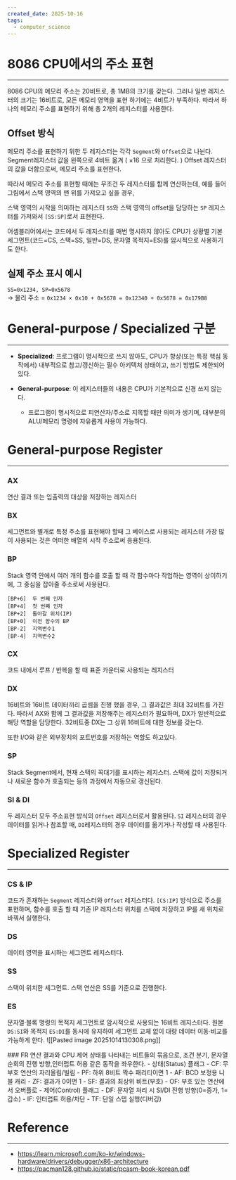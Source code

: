 ```yaml
---
created_date: 2025-10-16
tags:
  - computer_science
---
```


# 8086 CPU에서의 주소 표현
---
8086 CPU의 메모리 주소는 20비트로, 총 1MB의 크기를 갖는다.
그러나 일반 레지스터의 크기는 16비트로, 모든 메모리 영역을 표현 하기에는 4비트가 부족하다.
따라서 하나의 메모리 주소를 표현하기 위해 총 2개의 레지스터를 사용한다.

## Offset 방식
메모리 주소를 표현하기 위한 두 레지스터는 각각 `Segment`와 `Offset`으로 나뉜다.
Segment레지스터 값을 왼쪽으로 4비트 옮겨 ( $\times 16$ 으로 처리한다. ) Offset 레지스터의 값을 더함으로써, 메모리 주소를 표현한다.

따라서 메모리 주소를 표현할 때에는 무조건 두 레지스터를 함께 연산하는데, 예를 들어 그림에서 스택 영역의 맨 위를 가져오고 싶을 경우,

스택 영역의 시작을 의미하는 레지스터 `SS`와 스택 영역의 offset을 담당하는 `SP` 레지스터를 가져와서 `[SS:SP]`로서 표현한다.

어셈블리어에서는 코드에서 두 레지스터를 매번 명시하지 않아도 CPU가 상황별 기본 세그먼트(코드=CS, 스택=SS, 일반=DS, 문자열 목적지=ES)를 암시적으로 사용하기도 한다.
## 실제 주소 표시 예시
`SS=0x1234, SP=0x5678`  
→ 물리 주소 = `0x1234 × 0x10 + 0x5678 = 0x12340 + 0x5678 = 0x179B8`

   <div style="page-break-after: always;"></div>

# General-purpose / Specialized 구분
---
- **Specialized**: 프로그램이 명시적으로 쓰지 않아도, CPU가 항상(또는 특정 핵심 동작에서) 내부적으로 참고/갱신하는 필수 아키텍처 상태이고, 쓰기 방법도 제한되어 있다.

- **General-purpose**: 이 레지스터들의 내용은 CPU가 기본적으로 신경 쓰지 않는다. 
	- 프로그램이 명시적으로 피연산자/주소로 지목할 때만 의미가 생기며, 대부분의 ALU/메모리 명령에 자유롭게 사용이 가능하다.


# General-purpose Register
---
### AX
연산 결과 또는 입출력의 대상을 저장하는 레지스터
### BX
세그먼트와 별개로 특정 주소를 표현해야 할때 그 베이스로 사용되는 레지스터
가장 많이 사용되는 것은 어떠한 배열의 시작 주소로써 응용된다.

### BP
Stack 영역 안에서 여러 개의 함수를 호출 할 때 각 함수마다 작업하는 영역이 상이하기에, 그 중심을 잡아줄 주소로써 사용된다.
```
[BP+6]  두 번째 인자
[BP+4]  첫 번째 인자
[BP+2]  돌아갈 위치(IP)
[BP+0]  이전 함수의 BP
[BP-2]  지역변수1
[BP-4]  지역변수2
```

### CX
코드 내에서 루프 / 반복을 할 때 표준 카운터로 사용되는 레지스터  

### DX
16비트와 16비트 데이터끼리 곱셈을 진행 했을 경우, 그 결과값은 최대 32비트를 가진다.
따라서 AX와 함께 그 결과값을 저장해주는 레지스터가 필요하며, DX가 일반적으로 해당 역할을 담당한다.
32비트중 DX는 그 상위 16비트에 대한 정보를 갖는다.

또한 I/O와 같은 외부장치의 포트번호를 저장하는 역할도 하고있다. 

   <div style="page-break-after: always;"></div>

### SP
Stack Segment에서, 현재 스택의 꼭대기를 표시하는 레지스터.
스택에 값이 저장되거나 새로운 함수가 호출되는 등의 과정에서 자동으로 갱신된다.

### SI & DI
두 레지스터 모두 주소표현 방식의 `Offset` 레지스터로서 활용된다.
`SI` 레지스터의 경우 데이터를 읽거나 참조할 때, `DI`레지스터의 경우 데이터를 옮기거나 작성할 때 사용된다.
<br>   <div style="page-break-after: always;"></div>

# Specialized Register
---
### CS & IP
코드가 존재하는 `Segment` 레지스터와 `Offset` 레지스터다.
`[CS:IP]` 방식으로 주소를 표현하며, 함수를 호출 할 때 기존 IP 레지스터 위치를 스택에 저장하고 IP를 새 위치로 바꿔서 실행한다.

### DS
데이터 영역을 표시하는 세그먼트 레지스터다.

### SS
스택이 위치한 세그먼트. 스택 연산은 SS를 기준으로 진행한다.

### ES
문자열·블록 명령의 목적지 세그먼트로 암시적으로 사용되는 16비트 레지스터다. 원본 `DS:SI`와 목적지 `ES:DI`를 동시에 유지하여 세그먼트 교체 없이 대량 데이터 이동·비교를 가능하게 한다.
![[Pasted image 20251014130308.png]]
   <div style="page-break-after: always;"></div>
### FR
연산 결과와 CPU 제어 상태를 나타내는 비트들의 묶음으로, 조건 분기, 문자열 순회의 진행 방향,인터럽트 허용 같은 동작을 좌우한다.
- 상태(Status) 플래그
    - CF: 무부호 연산의 자리올림/빌림
    - PF: 하위 8비트 짝수 패리티이면 1
    - AF: BCD 보정용 니블 캐리
    - ZF: 결과가 0이면 1
    - SF: 결과의 최상위 비트(부호)
    - OF: 부호 있는 연산에서 오버플로
- 제어(Control) 플래그
    - DF: 문자열 처리 시 SI/DI 진행 방향(0=증가, 1=감소)
    - IF: 인터럽트 허용/차단
    - TF: 단일 스텝 실행(디버깅)

# Reference
---
- https://learn.microsoft.com/ko-kr/windows-hardware/drivers/debugger/x86-architecture
- https://pacman128.github.io/static/pcasm-book-korean.pdf